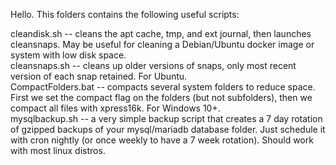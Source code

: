 Hello. This folders contains the following useful scripts:  
  
cleandisk.sh -- cleans the apt cache, tmp, and ext journal, then launches cleansnaps. May be useful for cleaning a Debian/Ubuntu docker image or system with low disk space.  
cleansnaps.sh -- cleans up older versions of snaps, only most recent version of each snap retained. For Ubuntu.  
CompactFolders.bat -- compacts several system folders to reduce space. First we set the compact flag on the folders (but not subfolders), then we compact all files with xpress16k. For Windows 10+.  
mysqlbackup.sh -- a very simple backup script that creates a 7 day rotation of gzipped backups of your mysql/mariadb database folder. Just schedule it with cron nightly (or once weekly to have a 7 week rotation). Should work with most linux distros.  